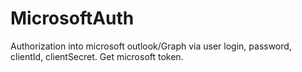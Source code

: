 # MicrosoftAuth
Authorization into microsoft outlook/Graph via user login, password, clientId, clientSecret. Get microsoft token.

